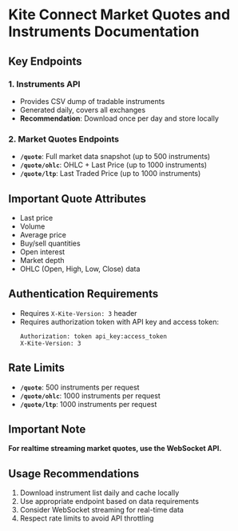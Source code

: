 # Kite Connect Market Quotes and Instruments Documentation

## Key Endpoints

### 1. Instruments API
- Provides CSV dump of tradable instruments
- Generated daily, covers all exchanges
- **Recommendation**: Download once per day and store locally

### 2. Market Quotes Endpoints
- **`/quote`**: Full market data snapshot (up to 500 instruments)
- **`/quote/ohlc`**: OHLC + Last Price (up to 1000 instruments)
- **`/quote/ltp`**: Last Traded Price (up to 1000 instruments)

## Important Quote Attributes
- Last price
- Volume
- Average price
- Buy/sell quantities
- Open interest
- Market depth
- OHLC (Open, High, Low, Close) data

## Authentication Requirements
- Requires `X-Kite-Version: 3` header
- Requires authorization token with API key and access token:
  ```
  Authorization: token api_key:access_token
  X-Kite-Version: 3
  ```

## Rate Limits
- **`/quote`**: 500 instruments per request
- **`/quote/ohlc`**: 1000 instruments per request
- **`/quote/ltp`**: 1000 instruments per request

## Important Note
**For realtime streaming market quotes, use the WebSocket API.**

## Usage Recommendations
1. Download instrument list daily and cache locally
2. Use appropriate endpoint based on data requirements
3. Consider WebSocket streaming for real-time data
4. Respect rate limits to avoid API throttling